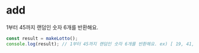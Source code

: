 # add

1부터 45까지 랜덤인 숫자 6개를 반환해요.

```ts
const result = makeLotto();
console.log(result); // 1부터 45까지 랜덤인 숫자 6개를 반환해요. ex) [ 19, 41, 15, 3, 39, 22 ]
```
